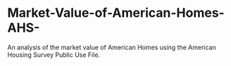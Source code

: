 # Market-Value-of-American-Homes-AHS-
An analysis of the market value of American Homes using the American Housing Survey Public Use File.
